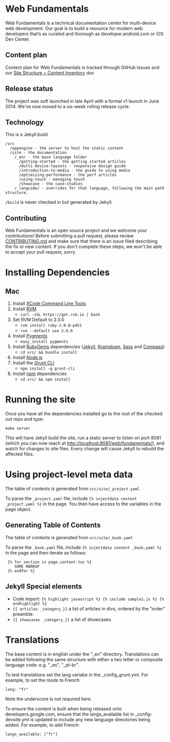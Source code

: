 Web Fundamentals
================

Web Fundamentals is a technical documentation center for multi-device web 
development.  Our goal is to build a resource for modern web developers 
that’s as curated and thorough as developer.android.com or iOS Dev Center.

Content plan
------------
Content plan for Web Fundamentals is tracked through GitHub Issues and our [Site Structure + Content Inventory](http://goo.gl/nWDD0M) doc


Release status
--------------

The project was soft launched in late April with a formal v1 launch in June 2014.  We've now moved to a six-week rolling release cycle.

Technology
----------

This is a Jekyll build.

```
/src
  /appengine - the server to host the static content
  /site - the documentation
    /_en/ - the base language folder
      /getting-started - the getting started articles
      /multi-device-layouts - responsive design guide
      /introduction-to-media - the guide to using media
      /optimizing-performance - the perf articles
      /using-touch - managing touch
      /showcase - the case-studies
    /_langcode/ - overrides for that language, following the main path structure.
```

`/build` is never checked in but generated by Jekyll.


Contributing
------------

Web Fundamentals is an open source project and we welcome your contributions! 
Before submitting a pull request, please review [CONTRIBUTING.md](CONTRIBUTING.md)
and make sure that there is an issue filed describing the fix or new content.
If you don't complete these steps, we won't be able to accept your pull request, sorry.


Installing Dependencies
=======================

Mac
---

1. Install [XCode Command Line Tools](https://developer.apple.com/xcode/downloads/)
1. Install [RVM](https://rvm.io/rubies/default)
    * `curl -sSL https://get.rvm.io | bash`
1. Set RVM Default to 2.0.0
    * `rvm install ruby-2.0.0-p451`
    * `rvm --default use 2.0.0`
1. Install [Pygments](http://pygments.org/)
    * `easy_install pygments`
1. Install [RubyGems](https://rubygems.org/) dependencies ([Jekyll](http://jekyllrb.com/), [Kramdown](http://kramdown.gettalong.org/), [Sass](http://sass-lang.com/install) and [Compass](http://compass-style.org/install/)) 
    * `cd src/ && bundle install`
1. Install [Node.js](http://nodejs.org/)
1. Install the [Grunt CLI](http://gruntjs.com/)
    * `npm install -g grunt-cli`
1. Install [npm](https://www.npmjs.org) dependencies
    * `cd src/ && npm install`

Running the site
================

Once you have all the dependencies installed go to the root of the checked out repo and type:

```
make server
```

This will have Jekyll build the site, run a static server to listen on port 8081 (which you can now reach at [http://localhost:8081/web/fundamentals/](http://localhost:8081/web/fundamentals/)), and watch for changes to site files. Every change will cause Jekyll to rebuild the affected files.


Using project-level meta data
=============================

The table of contents is generated from `src/site/_project.yaml`

To parse the `_project.yaml` file, include `{% injectdata content _project.yaml %}` in the page. You then have access to the variables in the page object.


Generating Table of Contents
----------------------------

The table of contents is generated from `src/site/_book.yaml`

To parse the `_book.yaml` file, include `{% injectdata content _book.yaml %}` in the page and then iterate as follows:

     {% for section in page.content.toc %}
        SOME MARKUP
     {% endfor %}

Jekyll Special elements
-----------------------

* Code import: `{% highlight javascript %} {% include sample1.js %} {% endhighlight %}`
* `{{ articles _category_}}` a list of articles in divs, ordered by the "order" preamble.
* `{{ showcases _category_}}` a list of showcases.


Translations
=============================

The base content is in english under the "_en" directory. Translations can be added following the same structure with either a two letter or composite language code: e.g. "_es", "_pt-br". 

To test translations set the lang variabe in the _config_grunt.yml. For example, to set the mode to French:

    lang: "fr"

Note the underscore is not required here. 

To ensure the content is built when being released onto developers.google.com, ensure that the langs_available list in _config-devsite.yml is updated to include any new language directories being added. For example, to add French:

    langs_available: ["fr"]
